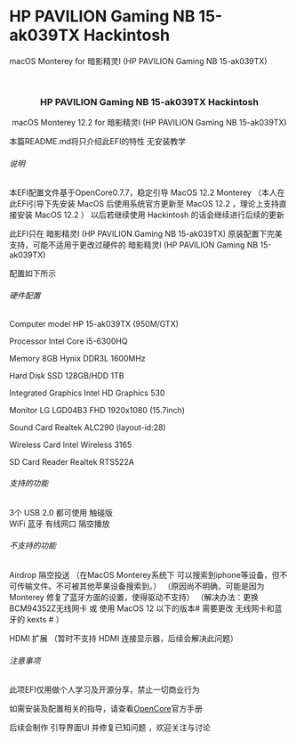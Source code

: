 # HP PAVILION Gaming NB 15-ak039TX Hackintosh
 macOS  Monterey for 暗影精灵I (HP PAVILION Gaming NB 15-ak039TX)


<!-- PROJECT SHIELDS -->

<!-- PROJECT LOGO -->
<br />

<p align="center">
  <a href="https://github.com/cauoss4/HP-PAVILION-Gaming-NB-15-ak039TX-Hackintosh/">

  </a>

  <h3 align="center">HP PAVILION Gaming NB 15-ak039TX Hackintosh</h3>
  <p align="center">
    macOS  Monterey 12.2 for 暗影精灵I (HP PAVILION Gaming NB 15-ak039TX)

  </p>

</p>


 本篇README.md将只介绍此EFI的特性 无安装教学
 




###### 说明
本EFI配置文件基于OpenCore0.7.7，稳定引导 MacOS 12.2 Monterey
（本人在此EFI引导下先安装 MacOS 后使用系统官方更新至 MacOS 12.2 ，理论上支持直接安装 MacOS 12.2 ）
以后若继续使用 Hackintosh 的话会继续进行后续的更新

此EFI只在 暗影精灵I (HP PAVILION Gaming NB 15-ak039TX) 原装配置下完美支持，可能不适用于更改过硬件的 暗影精灵I (HP PAVILION Gaming NB 15-ak039TX)

配置如下所示


###### 硬件配置

Computer model	           HP 15-ak039TX (950M/GTX)

Processor	                Intel Core i5-6300HQ

Memory	                   8GB Hynix DDR3L 1600MHz

Hard Disk	                SSD 128GB/HDD 1TB

Integrated Graphics	      Intel HD Graphics 530

Monitor                  	LG LGD04B3 FHD 1920x1080 (15.7inch)

Sound Card               	Realtek ALC290 (layout-id:28)

Wireless Card            	Intel Wireless 3165

SD Card Reader	           Realtek RTS522A


###### 支持的功能

3个 USB 2.0 都可使用
触碰版    
WiFi
蓝牙
有线网口
隔空播放



###### 不支持的功能

Airdrop 隔空投送
（在MacOS Monterey系统下 可以搜索到iphone等设备，但不可传输文件。不可被其他苹果设备搜索到。）
（原因尚不明确，可能是因为 Monterey 修复了蓝牙方面的设置，使得驱动不支持）
（解决办法：更换BCM94352Z无线网卡 或 使用 MacOS 12 以下的版本# 需要更改 无线网卡和蓝牙的 kexts # ）


HDMI 扩展 
（暂时不支持 HDMI 连接显示器，后续会解决此问题）


###### 注意事项

此项EFI仅用做个人学习及开源分享，禁止一切商业行为

如需安装及配置相关的指导，请查看[OpenCore](https://dortania.github.io/OpenCore-Install-Guide)官方手册

后续会制作 引导界面UI 并修复已知问题 ，欢迎关注与讨论














